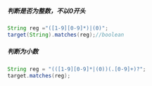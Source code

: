 ##### 判断是否为整数，不以0开头

```java
String reg ="([1-9][0-9]*)|(0)";
target(String).matches(reg);//boolean
```



##### 判断为小数

```java
String reg = "(([1-9][0-9]*|(0))(.[0-9]+)?";
target.matches(reg);
```



